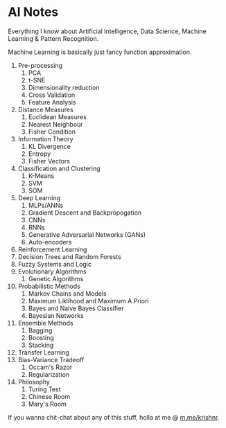 # AI Notes

Everything I know about Artificial Intelligence, Data Science, Machine Learning & Pattern Recognition.

Machine Learning is basically just fancy function approximation.

1. Pre-processing
   1. PCA
   2. t-SNE
   3. Dimensionality reduction
   4. Cross Validation
   5. Feature Analysis
2. Distance Measures
   1. Euclidean Measures
   2. Nearest Neighbour
   3. Fisher Condition
3. Information Theory
   1. KL Divergence
   2. Entropy
   3. Fisher Vectors
4. Classification and Clustering
   1. K-Means
   2. SVM
   3. SOM
5. Deep Learning
   1. MLPs/ANNs
   2. Gradient Descent and Backpropogation
   3. CNNs
   4. RNNs
   5. Generative Adversarial Networks (GANs)
   6. Auto-encoders
6. Reinforcement Learning
7. Decision Trees and Random Forests
8. Fuzzy Systems and Logic
9. Evolutionary Algorithms
   1. Genetic Algorithms
10. Probabilistic Methods
      1. Markov Chains and Models
      2. Maximum Liklihood and Maximum A Priori
      3. Bayes and Naive Bayes Classifier
      4. Bayesian Networks
11. Ensemble Methods
      1. Bagging
      2. Boosting
      3. Stacking 
12. Transfer Learning
13. Bias-Variance Tradeoff
      1. Occam's Razor
      2. Regularization 
14. Philosophy
      1. Turing Test
      2. Chinese Room
      3. Mary's Room


If you wanna chit-chat about any of this stuff, holla at me @ [m.me/krishnr](http:/m.me/krishnr).

